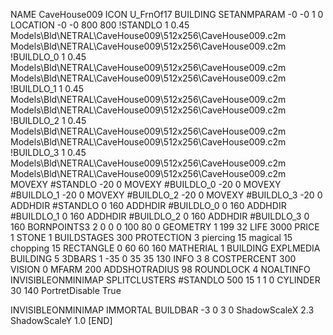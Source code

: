 NAME CaveHouse009
ICON U_FrnOf17
BUILDING
SETANMPARAM -0 -0 1 0
LOCATION -0 -0 800 800
!STANDLO      1 0.45 Models\Bld\NETRAL\CaveHouse009\512x256\CaveHouse009.c2m Models\Bld\NETRAL\CaveHouse009\512x256\CaveHouse009.c2m 
!BUILDLO_0    1 0.45 Models\Bld\NETRAL\CaveHouse009\512x256\CaveHouse009.c2m Models\Bld\NETRAL\CaveHouse009\512x256\CaveHouse009.c2m 
!BUILDLO_1    1 0.45 Models\Bld\NETRAL\CaveHouse009\512x256\CaveHouse009.c2m Models\Bld\NETRAL\CaveHouse009\512x256\CaveHouse009.c2m 
!BUILDLO_2    1 0.45 Models\Bld\NETRAL\CaveHouse009\512x256\CaveHouse009.c2m Models\Bld\NETRAL\CaveHouse009\512x256\CaveHouse009.c2m 
!BUILDLO_3    1 0.45 Models\Bld\NETRAL\CaveHouse009\512x256\CaveHouse009.c2m Models\Bld\NETRAL\CaveHouse009\512x256\CaveHouse009.c2m 
MOVEXY #STANDLO   -20 0
MOVEXY #BUILDLO_0 -20 0
MOVEXY #BUILDLO_1 -20 0
MOVEXY #BUILDLO_2 -20 0
MOVEXY #BUILDLO_3 -20 0
ADDHDIR #STANDLO 0 160
ADDHDIR #BUILDLO_0 0 160
ADDHDIR #BUILDLO_1 0 160
ADDHDIR #BUILDLO_2 0 160
ADDHDIR #BUILDLO_3 0 160
BORNPOINTS3 2 0 0 0 100 80 0
GEOMETRY 1 199 32
LIFE     3000
PRICE 1 STONE 1
BUILDSTAGES 300
PROTECTION 3 piercing 15 magical 15 chopping 15
RECTANGLE    0 60 60 160
MATHERIAL 1 BUILDING
EXPLMEDIA BUILDING 5
3DBARS 1 -35 0 35 35 130
INFO 3 8
COSTPERCENT 300
VISION 0
MFARM 200
ADDSHOTRADIUS 98
ROUNDLOCK 4
NOALTINFO
INVISIBLEONMINIMAP
SPLITCLUSTERS #STANDLO 500 15 1 1 0
CYLINDER 30 140
PortretDisable True

INVISIBLEONMINIMAP
IMMORTAL
BUILDBAR -3 0 3 0
ShadowScaleX 2.3
ShadowScaleY 1.0
[END]
